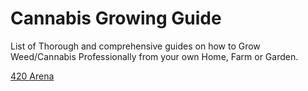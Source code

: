 # Cannabis Growing Guide
List of Thorough and comprehensive guides on how to Grow Weed/Cannabis Professionally from your own Home, Farm or Garden.

<a href="https://420arena.com/">420 Arena</a>
